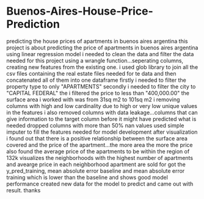 # Buenos-Aires-House-Price-Prediction

predicting the house prices of apartments in buenos aires argentina
this project is about predicting the price of apartments in buenos aires argentina using linear regression model
i needed to clean the data and filter the data needed for this project using a wrangle function...seperating columns, creating new features from the existing one.
i used glob library to join all the csv files containing the real estate files needed for te data and then concatenated all of them into one dataframe
firstly i needed to filter the property type to only "APARTMENTS"
secondly i needed to filter the city to "CAPITAL FEDERAL"
the i filtered the price to less than "400,000.00" 
the surface area i worked with was from 31sq m2 to 101sq m2
i removing columns with high and low cardinality due to high or very low unique values in the features
i also removed columns with data leakage...columns that can give information to the target column before it might have predicted what is needed
dropped columns with more than 50% nan values
used simple imputer to fill the features needed for model development
after visualization i found out that there is a positive relationship between the surface area covered and the price of the apartment...the more area the more the price
also found the average price of the apartments to be within the region of 132k
visualizes the neighborhoods with the highest number of apartments and avearge price in each neighborhood apartment are sold for
got the y_pred_training, mean absolute error baseline and mean absolute error training which is lower than the baseline and shows good model performance
created new data for the model to predict and came out with result.
thanks
